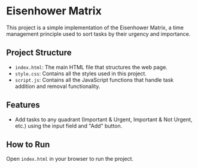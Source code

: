 # Eisenhower Matrix

This project is a simple implementation of the Eisenhower Matrix, a time management principle used to sort tasks by their urgency and importance.

## Project Structure

- `index.html`: The main HTML file that structures the web page.
- `style.css`: Contains all the styles used in this project.
- `script.js`: Contains all the JavaScript functions that handle task addition and removal functionality.

## Features

- Add tasks to any quadrant (Important & Urgent, Important & Not Urgent, etc.) using the input field and "Add" button.

## How to Run

Open `index.html` in your browser to run the project.
